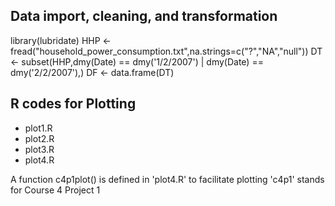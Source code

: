 ## Data import, cleaning, and transformation

library(lubridate)
HHP <- fread("household_power_consumption.txt",na.strings=c("?","NA","null"))
DT <- subset(HHP,dmy(Date) == dmy('1/2/2007') | dmy(Date) == dmy('2/2/2007'),)
DF <- data.frame(DT)



## R codes for Plotting

* plot1.R
* plot2.R
* plot3.R
* plot4.R

A function c4p1plot() is defined in 'plot4.R' to facilitate plotting
'c4p1' stands for Course 4 Project 1
